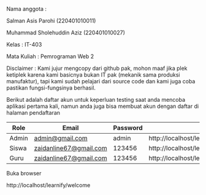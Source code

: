 Nama anggota :

Salman Asis Parohi (220401010011)

Muhammad Sholehuddin Aziz (220401010027)

Kelas : IT-403

Mata Kuliah : Pemrograman Web 2

Disclaimer :
Kami jujur mengcopy dari github pak, mohon maaf jika plek ketiplek karena kami basicnya bukan IT pak (mekanik sama produksi manufaktur), tapi kami sudah pelajari dari source code dan kami juga coba pastikan fungsi-fungsinya berhasil.

Berikut adalah daftar akun untuk keperluan testing saat anda mencoba aplikasi pertama kali, namun anda juga bisa membuat akun dengan daftar di halaman pendaftaran

| Role  | Email                  | Password | URL                                     |
| ----- | ---------------------- | -------- | --------------------------------------- |
| Admin | admin@gmail.com        | admin    | http://localhost/learnify/welcome/admin |
| Siswa | zaidanline67@gmail.com | 123456   | http://localhost/learnify/welcome       |
| Guru  | zaidanline67@gmail.com | 123456   | http://localhost/learnify/welcome/guru  |

<p></p

# Buka browser
http://localhost/learnify/welcome
